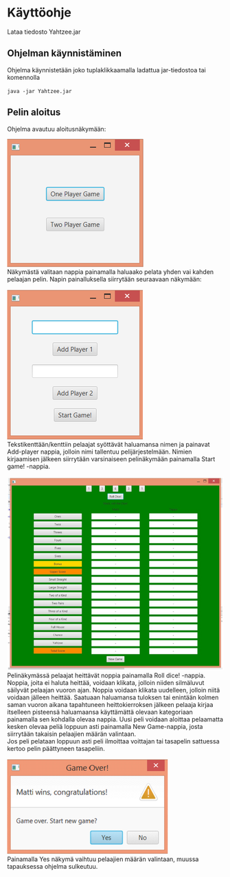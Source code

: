 
# Käyttöohje

Lataa tiedosto Yahtzee.jar

## Ohjelman käynnistäminen

Ohjelma käynnistetään joko tuplaklikkaamalla ladattua jar-tiedostoa tai komennolla

`java -jar Yahtzee.jar`

## Pelin aloitus

Ohjelma avautuu aloitusnäkymään:<br/>

<img src="https://github.com/Hiisable/ot-harjoitustyo/blob/master/dokumentointi/kuvat/Aloitusn%C3%A4kym%C3%A4.png">
<br/>
Näkymästä valitaan nappia painamalla haluaako pelata yhden vai kahden pelaajan pelin. Napin painalluksella siirrytään seuraavaan näkymään:<br/>
<br/>
<img src="https://github.com/Hiisable/ot-harjoitustyo/blob/master/dokumentointi/kuvat/Nimenkirjausn%C3%A4kym%C3%A4.png">
<br/>
Tekstikenttään/kenttiin pelaajat syöttävät haluamansa nimen ja painavat Add-player nappia, jolloin nimi tallentuu pelijärjestelmään. 
Nimien kirjaamisen jälkeen siirrytään varsinaiseen pelinäkymään painamalla Start game! -nappia.<br/>
<br/>
<img src="https://github.com/Hiisable/ot-harjoitustyo/blob/master/dokumentointi/kuvat/Pelinakyma.jpg">
<br/>
Pelinäkymässä pelaajat heittävät noppia painamalla Roll dice! -nappia. Noppia, joita ei haluta heittää, voidaan klikata, 
jolloin niiden silmäluvut säilyvät pelaajan vuoron ajan. Noppia voidaan klikata uudelleen, jolloin niitä voidaan jälleen heittää. 
Saatuaan haluamansa tuloksen tai enintään kolmen saman vuoron aikana tapahtuneen heittokierroksen jälkeen pelaaja
kirjaa itselleen pisteensä haluamaansa käyttämättä olevaan kategoriaan painamalla sen kohdalla olevaa nappia. Uusi peli voidaan
aloittaa pelaamatta kesken olevaa peliä loppuun asti painamalla New Game-nappia, josta siirrytään takaisin pelaajien määrän valintaan.
<br/>
Jos peli pelataan loppuun asti peli ilmoittaa voittajan tai tasapelin sattuessa kertoo pelin päättyneen tasapeliin.
<br/>
<br/>
<img src="https://github.com/Hiisable/ot-harjoitustyo/blob/master/dokumentointi/kuvat/GameOver.png">
<br/>
Painamalla Yes näkymä vaihtuu pelaajien määrän valintaan, muussa tapauksessa ohjelma sulkeutuu.
